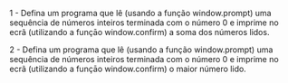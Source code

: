 1 - Defina um programa que lê (usando a função window.prompt) uma sequência de números inteiros terminada com o número 0 e imprime no ecrã (utilizando a funçāo window.confirm) a soma dos números lidos.

2 - Defina um programa que lê (usando a função window.prompt) uma sequência de números inteiros terminada com o número 0 e imprime no ecrã (utilizando a funçāo window.confirm) o maior número lido.
